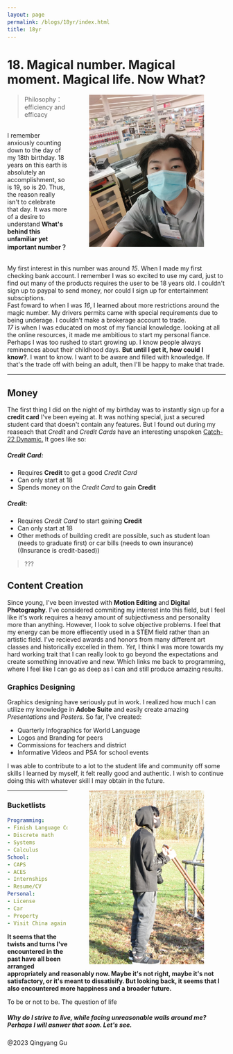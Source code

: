 ```yaml
---
layout: page
permalink: /blogs/18yr/index.html
title: 18yr
---
```


# 18. Magical number. Magical moment. Magical life. Now What?
<img src="blogs\18yr.asset\self1.jpg"  width="265" height="350" ALIGN="right" style="vertical-align:middle;margin:0px 50px"> 

> Philosophy：efficiency and efficacy




<br>I remember anxiously counting down to the day of my 18th birthday. 18 years on this earth is absolutely an accomplishment, so is 19, so is 20. Thus, the reason really isn't to celebrate that day. It was more of a desire to understand **What's behind this unfamiliar yet important number？**

<br>My first interest in this number was around *15*. When I made my first checking bank account. I remember I was so excited to use my card, just to find out many of the products requires the user to be 18 years old. I couldn't sign up to paypal to send money, nor could I sign up for entertainment subsciptions. <br>
Fast foward to when I was *16*, I learned about more restrictions around the magic number. My drivers permits came with special requirements due to being underage. I couldn't make a brokerage account to trade. <br>
*17* is when I was educated on most of my fiancial knowledge. looking at all the online resources, it made me ambitious to start my personal fiance.
Perhaps I was too rushed to start growing up. I know people always reminences about their childhood days. **But until I get it, how could I know?**. I want to know. I want to be aware and filled with knowledge. If that's the trade off with being an adult, then I'll be happy to make that trade.

---

## Money

The first thing I did on the night of  my birthday was to instantly sign up for a **credit card** I've been eyeing at. It was nothing special, just a secured student card that doesn't contain any features. But I found out during my reaseach that *Credit* and *Credit Cards* have an interesting unspoken <u>Catch-22 Dynamic.</u> It goes like so:

##### Credit Card:

- Requires **Credit** to get a good *Credit Card*
- Can only start at 18
- Spends money on the *Credit Card* to gain **Credit**

##### Credit:

- Requires *Credit Card* to start gaining **Credit**
- Can only start at 18
- Other methods of building credit are possible, such as student loan (needs to graduate first) or car bills (needs to own insurance)((Insurance is credit-based))
>???

## Content Creation

Since young, I've been invested with **Motion Editing** and **Digital Photography**. I've considered commiting my interest into this field, but I feel like it's work requires a heavy amount of subjectivness and personality more than anything. However, I look to solve objective problems. I feel that my energy can be more effiecently used in a STEM field rather than an artistic field. I've recieved awards and honors from many different art classes and historically excelled in them. *Yet*, I think I was more towards my hard working trait that I can really look to go beyond the expectations and create something innovative and new. Which links me back to programming, where I feel like I can go as deep as I can and still produce amazing results.

### Graphics Designing

Graphics designing have seriously put in work. I realized how much I can utilize my knowledge in **Adobe Suite** and easily create amazing *Presentations* and *Posters*. So far, I've created:

- Quarterly Infographics for World Language
- Logos and Branding for peers
- Commissions for teachers and district
- Informative Videos and PSA for school events

I was able to contribute to a lot to the student life and community off some skills I learned by myself, it felt really good and authentic. I wish to continue doing this with whatever skill I may obtain in the future.

<center>
<img src="blogs\18yr.asset\photo.jpg" width="265" height="400" ALIGN="right" style="vertical-align:middle;margin:0px 50px">
</center>

---

### Bucketlists

```yaml
Programming:
- Finish Language Courses
- Discrete math
- Systems
- Calculus
School:
- CAPS
- ACES
- Internships
- Resume/CV
Personal:
- License
- Car
- Property
- Visit China again
```
**It seems that the twists and turns I've encountered in the past have all been arranged appropriately and reasonably now. Maybe it's not right, maybe it's not satisfactory, or it's meant to dissatisify. But looking back, it seems that I also encountered more happiness and a broader future.**

To be or not to be. The question of life

##### Why do I strive to live, while facing unreasonable walls around me? Perhaps I will asnwer that soon. Let's see.

@2023 Qingyang Gu
